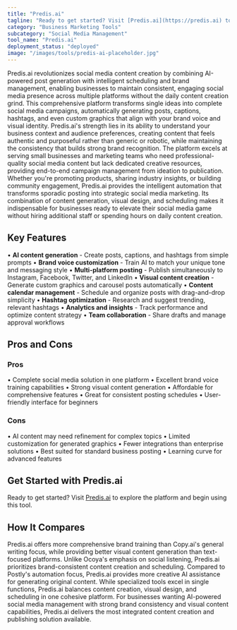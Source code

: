 ```yaml
---
title: "Predis.ai"
tagline: "Ready to get started? Visit [Predis.ai](https://predis.ai) to explore the platform and begin using this tool...."
category: "Business Marketing Tools"
subcategory: "Social Media Management"
tool_name: "Predis.ai"
deployment_status: "deployed"
image: "/images/tools/predis-ai-placeholder.jpg"
---
```

Predis.ai revolutionizes social media content creation by combining AI-powered post generation with intelligent scheduling and brand management, enabling businesses to maintain consistent, engaging social media presence across multiple platforms without the daily content creation grind. This comprehensive platform transforms single ideas into complete social media campaigns, automatically generating posts, captions, hashtags, and even custom graphics that align with your brand voice and visual identity. Predis.ai's strength lies in its ability to understand your business context and audience preferences, creating content that feels authentic and purposeful rather than generic or robotic, while maintaining the consistency that builds strong brand recognition. The platform excels at serving small businesses and marketing teams who need professional-quality social media content but lack dedicated creative resources, providing end-to-end campaign management from ideation to publication. Whether you're promoting products, sharing industry insights, or building community engagement, Predis.ai provides the intelligent automation that transforms sporadic posting into strategic social media marketing. Its combination of content generation, visual design, and scheduling makes it indispensable for businesses ready to elevate their social media game without hiring additional staff or spending hours on daily content creation.

## Key Features

• **AI content generation** - Create posts, captions, and hashtags from simple prompts
• **Brand voice customization** - Train AI to match your unique tone and messaging style
• **Multi-platform posting** - Publish simultaneously to Instagram, Facebook, Twitter, and LinkedIn
• **Visual content creation** - Generate custom graphics and carousel posts automatically
• **Content calendar management** - Schedule and organize posts with drag-and-drop simplicity
• **Hashtag optimization** - Research and suggest trending, relevant hashtags
• **Analytics and insights** - Track performance and optimize content strategy
• **Team collaboration** - Share drafts and manage approval workflows

## Pros and Cons

### Pros
• Complete social media solution in one platform
• Excellent brand voice training capabilities
• Strong visual content generation
• Affordable for comprehensive features
• Great for consistent posting schedules
• User-friendly interface for beginners

### Cons
• AI content may need refinement for complex topics
• Limited customization for generated graphics
• Fewer integrations than enterprise solutions
• Best suited for standard business posting
• Learning curve for advanced features

## Get Started with Predis.ai

Ready to get started? Visit [Predis.ai](https://predis.ai) to explore the platform and begin using this tool.

## How It Compares

Predis.ai offers more comprehensive brand training than Copy.ai's general writing focus, while providing better visual content generation than text-focused platforms. Unlike Ocoya's emphasis on social listening, Predis.ai prioritizes brand-consistent content creation and scheduling. Compared to Postly's automation focus, Predis.ai provides more creative AI assistance for generating original content. While specialized tools excel in single functions, Predis.ai balances content creation, visual design, and scheduling in one cohesive platform. For businesses wanting AI-powered social media management with strong brand consistency and visual content capabilities, Predis.ai delivers the most integrated content creation and publishing solution available.
